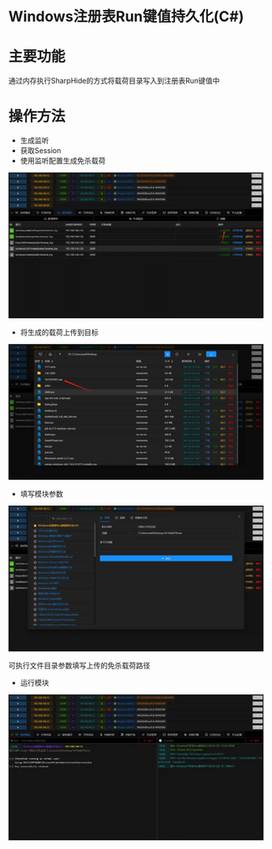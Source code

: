 # Windows注册表Run键值持久化(C#)

# 主要功能
通过内存执行SharpHide的方式将载荷目录写入到注册表Run键值中

# 操作方法
+ 生成监听
+ 获取Session
+ 使用监听配置生成免杀载荷

![1615640034617-9e0bee1b-17d0-4c28-bb1e-326351f6b18b.webp](./img/VAAS7sFQRI-kq7m-/1615640034617-9e0bee1b-17d0-4c28-bb1e-326351f6b18b-614840.webp)

+ 将生成的载荷上传到目标

![1615640137294-5734093e-4870-418b-8b27-006edf2299ab.webp](./img/VAAS7sFQRI-kq7m-/1615640137294-5734093e-4870-418b-8b27-006edf2299ab-216433.webp)

+ 填写模块参数

![1615640199648-4664645a-c36e-4484-9224-25df17e0050b.webp](./img/VAAS7sFQRI-kq7m-/1615640199648-4664645a-c36e-4484-9224-25df17e0050b-014545.webp)

可执行文件目录参数填写上传的免杀载荷路径

+ 运行模块

![1615640252544-4c6509c3-4cea-40aa-9e8e-0d89299b49cc.webp](./img/VAAS7sFQRI-kq7m-/1615640252544-4c6509c3-4cea-40aa-9e8e-0d89299b49cc-001709.webp)


